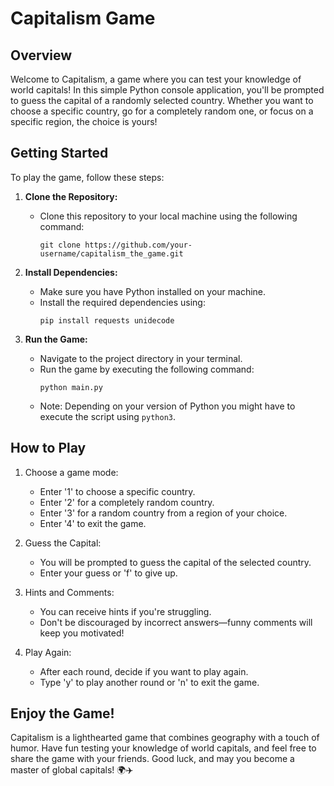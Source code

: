 # Capitalism Game

## Overview
Welcome to Capitalism, a game where you can test your knowledge of world capitals! In this simple Python console application, you'll be prompted to guess the capital of a randomly selected country. Whether you want to choose a specific country, go for a completely random one, or focus on a specific region, the choice is yours!

## Getting Started
To play the game, follow these steps:

1. **Clone the Repository:**
   - Clone this repository to your local machine using the following command:
     ```
     git clone https://github.com/your-username/capitalism_the_game.git
     ```

2. **Install Dependencies:**
   - Make sure you have Python installed on your machine.
   - Install the required dependencies using:
     ```
     pip install requests unidecode
     ```

3. **Run the Game:**
   - Navigate to the project directory in your terminal.
   - Run the game by executing the following command:
     ```
     python main.py
     ```
   - Note: Depending on your version of Python you might have to execute the script using ```python3```.

## How to Play
1. Choose a game mode:
   - Enter '1' to choose a specific country.
   - Enter '2' for a completely random country.
   - Enter '3' for a random country from a region of your choice.
   - Enter '4' to exit the game.

2. Guess the Capital:
   - You will be prompted to guess the capital of the selected country.
   - Enter your guess or 'f' to give up.

3. Hints and Comments:
   - You can receive hints if you're struggling.
   - Don't be discouraged by incorrect answers—funny comments will keep you motivated!

4. Play Again:
   - After each round, decide if you want to play again.
   - Type 'y' to play another round or 'n' to exit the game.

## Enjoy the Game!
Capitalism is a lighthearted game that combines geography with a touch of humor. Have fun testing your knowledge of world capitals, and feel free to share the game with your friends. Good luck, and may you become a master of global capitals! 🌍✈️
